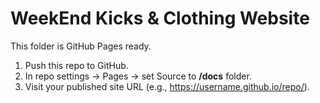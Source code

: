 # WeekEnd Kicks & Clothing Website

This folder is GitHub Pages ready.

1. Push this repo to GitHub.
2. In repo settings → Pages → set Source to **/docs** folder.
3. Visit your published site URL (e.g., https://username.github.io/repo/).
